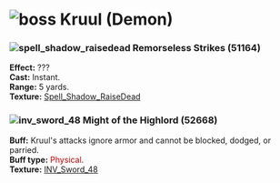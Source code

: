 # ![boss] Kruul (Demon)

[boss]: https://static.wikia.nocookie.net/wowwiki/images/f/f4/UI-Skull-32x32.png


### ![spell_shadow_raisedead] Remorseless Strikes (51164)
**Effect:** ???<br>
**Cast:** Instant.<br>
**Range:** 5 yards.<br>
**Texture:** <a href="https://wow.zamimg.com/images/wow/icons/large/spell_shadow_raisedead.jpg">Spell_Shadow_RaiseDead</a><br>

[spell_shadow_raisedead]: https://wow.zamimg.com/images/wow/icons/small/spell_shadow_raisedead.jpg


### ![inv_sword_48] Might of the Highlord (52668)
**Buff:** Kruul's attacks ignore armor and cannot be blocked, dodged, or parried.<br>
**Buff type:** <span style="color:#C80000">Physical</span>.<br>
**Texture:** <a href="https://wow.zamimg.com/images/wow/icons/large/inv_sword_48.jpg">INV_Sword_48</a><br>

[inv_sword_48]: https://wow.zamimg.com/images/wow/icons/small/inv_sword_48.jpg